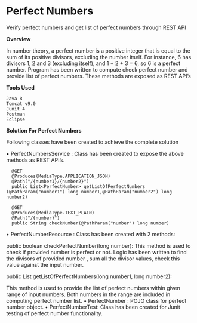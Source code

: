 # Perfect Numbers
Verify perfect numbers and get list of perfect numbers through REST API

**Overview**

In number theory, a perfect number is a positive integer that is equal to the sum of its positive divisors, excluding the number itself. For instance, 6 has divisors 1, 2 and 3 (excluding itself), and 1 + 2 + 3 = 6, so 6 is a perfect number.
Program has been written to compute check perfect number and provide list of perfect numbers. These methods are exposed as REST API’s

**Tools Used**

	Java 8
	Tomcat v9.0
	Junit 4
	Postman
	Eclipse


**Solution For Perfect Numbers**

Following classes have been created to achieve the complete solution

• PerfectNumbersService : Class has been created to expose the above methods as REST API’s.

	  @GET 
	  @Produces(MediaType.APPLICATION_JSON)
	  @Path("/{number1}/{number2}")
	  public List<PerfectNumber> getListOfPerfectNumbers (@PathParam("number1") long number1,@PathParam("number2") long number2)
	
	  @GET 
	  @Produces(MediaType.TEXT_PLAIN)
	  @Path("/{number}")
	  public String checkNumber(@PathParam("number") long number)
	
• PerfectNumberResource : Class has been created with 2 methods:

public boolean checkPerfectNumber(long number): 
  This method is used to check if provided number is perfect or not. Logic has been written to find the divisors of provided number , sum all the divisor values, check this       value against the input number.
  
  public List<PerfectNumber> getListOfPerfectNumbers(long number1, long number2):  
	
  This method is used to provide the list of perfect numbers within given range of input numbers. Both numbers in the range are included in computing perfect number list.
• PerfectNumber : POJO class for perfect number object.
• PerfectNumberTest: Class has been created for Junit testing of perfect number functionality.	
